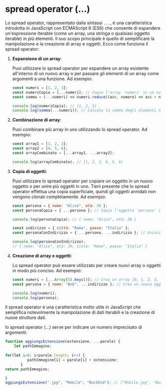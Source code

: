 # spread operator (...)

Lo spread operator, rappresentato dalla sintassi `...`, è una caratteristica introdotta in JavaScript con ECMAScript 6 (ES6) che consente di espandere un'espressione iterable (come un array, una stringa o qualsiasi oggetto iterable) in più elementi. Il suo scopo principale è quello di semplificare la manipolazione e la creazione di array e oggetti. Ecco come funziona il spread operator:

1. **Espansione di un array**:

   Puoi utilizzare lo spread operator per espandere un array esistente all'interno di un nuovo array o per passare gli elementi di un array come argomenti a una funzione. Ad esempio:

   ```javascript
   const numeri = [1, 2, 3];
   const numeriCopia = [...numeri]; // Copia l'array 'numeri' in un nuovo array
   const somma = (...numeri) => numeri.reduce((acc, numero) => acc + numero, 0);

   console.log(numeriCopia); // [1, 2, 3]
   console.log(somma(...numeri)); // Calcola la somma degli elementi nell'array
   ```

2. **Combinazione di array**:

   Puoi combinare più array in uno utilizzando lo spread operator. Ad esempio:

   ```javascript
   const array1 = [1, 2, 3];
   const array2 = [4, 5, 6];
   const arrayCombinato = [...array1, ...array2];

   console.log(arrayCombinato); // [1, 2, 3, 4, 5, 6]
   ```

3. **Copia di oggetti**:

   Puoi utilizzare lo spread operator per copiare un oggetto in un nuovo oggetto o per unire più oggetti in uno. Tieni presente che lo spread operator effettua una copia superficiale, quindi gli oggetti annidati non vengono clonati completamente. Ad esempio:

   ```javascript
   const persona = { nome: "Alice", età: 30 };
   const personaCopia = { ...persona }; // Copia l'oggetto 'persona' in un nuovo oggetto

   console.log(personaCopia); // { nome: "Alice", età: 30 }

   const indirizzo = { città: "Roma", paese: "Italia" };
   const personaConIndirizzo = { ...persona, ...indirizzo }; // Unisci due oggetti

   console.log(personaConIndirizzo);
   // { nome: "Alice", età: 30, città: "Roma", paese: "Italia" }
   ```

4. **Creazione di array e oggetti**:

   Lo spread operator può essere utilizzato per creare nuovi array o oggetti in modo più conciso. Ad esempio:

   ```javascript
   const numeri = [...Array(5).keys()]; // Crea un array [0, 1, 2, 3, 4]
   const persona = { nome: "Bob", ...indirizzo }; // Crea un nuovo oggetto unendo 'indirizzo' a 'persona'

   console.log(numeri);
   console.log(persona);
   ```

Il spread operator è una caratteristica molto utile in JavaScript che semplifica notevolmente la manipolazione di dati iterabili e la creazione di nuove strutture dati.

lo spread operator (...) serve per indicare un numero imprecisato di argomenti:

```javascript
function aggiungiEstensione(estensione, ...parole) {
    let pathImmagine;
    
for(let i=0; i<parole.length; i++) {
          pathImmagine[i] = parole[i] + estensione;
       }
return pathImmagine;

}
aggiungiEstensione(".jpg", "Mobile", "BackEnd"); // ["Mobile.jpg", "BackEnd.jpg"]
```
